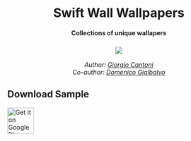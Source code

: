 <h1 align="center">Swift Wall Wallpapers</h1>
<h4 align="center">Collections of unique wallapers</h4>
<h3 align="center"><img src="https://raw.githubusercontent.com/gcantoni/swiftWallWallpapers/master/icon.png"/></h3>
<i><p align="center">
  Author: <a target="_blank" href="https://github.com/gcantoni">Giorgio Cantoni</a><br>
  Co-author: <a target="_blank" href="https://github.com/domSwift">Domenico Gialbalvo</a><br>
  
</p></i>

## Download Sample
 [<img src="https://raw.githubusercontent.com/gcantoni/MenuDialogs/master/images/google-play-badge.png" alt="Get it on Google Play" height="60">](https://play.google.com/store/apps/details?id=it.folgore95.mywall)


